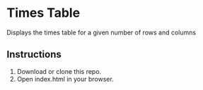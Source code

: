 # Times Table

Displays the times table for a given number of rows and columns

## Instructions

1. Download or clone this repo.
2. Open index.html in your browser.
